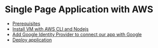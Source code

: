 # Single Page Application with AWS

* [Prerequisites](docs/Prerequisites.md)
* [Install VM with AWS CLI and Nodejs](docs/InstallVM.md)
* [Add Google Identity Provider to connect our app with Google](docs/Google-IDP.md)
* [Deploy application](docs/Deploy.md)
